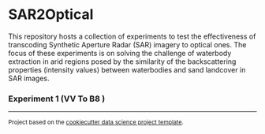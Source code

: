 SAR2Optical
==============================

This repository hosts a collection of experiments to test the effectiveness of transcoding Synthetic Aperture Radar (SAR) imagery to optical ones. The focus of these experiments is on solving the challenge of waterbody extraction in arid regions posed by the similarity of the backscattering properties (intensity values) between waterbodies and sand landcover in SAR images.

 
### Experiment 1 (VV To B8 )






--------

<p><small>Project based on the <a target="_blank" href="https://drivendata.github.io/cookiecutter-data-science/">cookiecutter data science project template</a>. 
